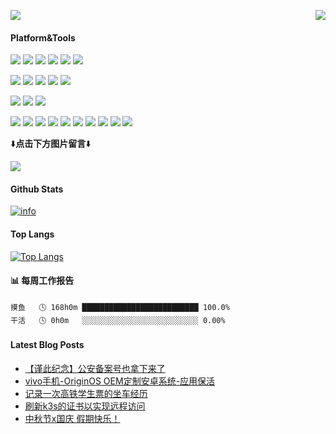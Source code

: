 <p>
  <a href="https://count.getloli.com/get/"><img src="https://count.getloli.com/get/@MoeRinSora"></a>
  <!--
  这个天气的图标真的是个遗憾的故事
  我翻遍了谷歌也没找到完整的一套图标，这个服务也随着replit关闭免费服务而倒下了
  从互联网档案馆翻遍了，也只取回了三张缓存下来的图标，尽力了= =
  当前三张图标随机返回，夜晚仅会在晚上触发，中国标准时为准
  by 晓空 2024.3.30 7:35PM
  <img src="https://api.moeworld.top/weather-icon/?@wenzhou?v=1" align="right">
  此接口正式下线，但目前还作为萌界接口的一部分保留着，如果你需要的话可以继续使用
  更换为 萌界城市天气API（基于和风天气接口和图标库）
  by 晓空 2024.12.10 5:45PM
 -->
  
  <!--可选版本1：和风天气图标（最稳定）
  <img src="https://api-weather-icon.moeworld.top/weather-icon-proxy?city=%e5%8f%b0%e5%b7%9e" align="right" 
    style="width: 100px;
    height: 100px;
    padding: 24px;
    padding-right: 1vw;">
-->

<!--
  下面是可选版本2：自行复刻的weather-icon.journeyad.repl.co的接口（当然和原来的那个已经没有什么关系了）
  这里感谢狗子提供的老图标css，否则估计我也没有机会能够复刻成功了吧？
  目前为初步测试，炸了也正常233
  by 晓空 2025.8.7
 -->
  <img src="https://api-weather-icon.moeworld.top/weather-icon-moedog-and-xiaokong-proxy?city=%e5%8f%b0%e5%b7%9e" align="right">
 
</p>

#### Platform&Tools
[![](https://img.shields.io/badge/Windows-11-2376bc?style=flat-square&logo=windows&logoColor=ffffff)](https://www.microsoft.com/windows/get-windows-11)
[![](https://img.shields.io/badge/Windows-10-2376bc?style=flat-square&logo=windows&logoColor=ffffff)](https://www.microsoft.com/windows/get-windows-10)
[![](https://img.shields.io/badge/Windows-7-2376bc?style=flat-square&logo=windows&logoColor=ffffff)](https://www.microsoft.com/windows/get-windows-7)
[![](https://img.shields.io/badge/Windows%20Server-2012-262577?style=flat-square&logo=windows&logoColor=ffffff)](https://www.microsoft.com/windows-server)
[![](https://img.shields.io/badge/Windows%20Server-2019-262577?style=flat-square&logo=windows&logoColor=ffffff)](https://www.microsoft.com/windows-server)
[![](https://img.shields.io/badge/Windows%20Server-2022-262577?style=flat-square&logo=windows&logoColor=ffffff)](https://www.microsoft.com/windows-server)
<!--[![](https://img.shields.io/badge/Mi-8%20UD-f45a00?style=flat-square&logo=xiaomi&logoColor=ffffff)](https://www.mi.com/)-->

[![](https://img.shields.io/badge/Debian-11-c70036?style=flat-square&logo=windows&logoColor=ffffff)](https://www.debian.org/releases/bullseye/)
[![](https://img.shields.io/badge/Debian-12-c70036?style=flat-square&logo=windows&logoColor=ffffff)](https://www.debian.org/releases/bookworm/)
[![](https://img.shields.io/badge/Debian-13-c70036?style=flat-square&logo=windows&logoColor=ffffff)](https://www.debian.org/releases/forky/)
[![](https://img.shields.io/badge/IDE-Visual%20Studio%20Code-blue?style=flat-square&logo=codeceptjs&logoColor=ffffff)](https://code.visualstudio.com/)
[![](https://img.shields.io/badge/IDE-IDEA-blue?style=flat-square&logo=intellijidea&logoColor=ffffff)](https://www.jetbrains.com/zh-cn/idea/)

[![](https://img.shields.io/badge/-HTML5-E34F26?style=flat-square&logo=html5&logoColor=white)](https://html.spec.whatwg.org/)
[![](https://img.shields.io/badge/-CSS3-1572B6?style=flat-square&logo=css3&logoColor=white)](https://www.w3.org/Style/CSS/)
[![](https://img.shields.io/badge/-JavaScript-f7e018?style=flat-square&logo=javascript&logoColor=white)](https://www.ecma-international.org/)

[![](https://img.shields.io/badge/-Git-f05032?style=flat-square&logo=git&logoColor=white)](https://git-scm.com/)
[![](https://img.shields.io/badge/-PHP-777bb4?style=flat-square&logo=php&logoColor=ffffff)](https://www.php.net/)
[![](https://img.shields.io/badge/-Node.js-43853d?style=flat-square&logo=node.js&logoColor=ffffff)](https://nodejs.org/)
[![](https://img.shields.io/badge/-NPM-cb3837?style=flat-square&logo=npm&logoColor=white)](https://npmjs.com/)
[![](https://img.shields.io/badge/-MySQL-4479a1?style=flat-square&logo=mysql&logoColor=white)](https://www.mysql.com/)
[![](https://img.shields.io/badge/-Nginx-00a8e8?style=flat-square&logo=nginx&logoColor=ffffff)](https://nginx.org/cn/)
[![](https://img.shields.io/badge/-Apache-D22128?style=flat-square&logo=apache&logoColor=ffffff)](https://httpd.apache.org/)
[![](https://img.shields.io/badge/-Python-3776AB?style=flat-square&logo=python&logoColor=ffffff)](https://www.python.org/)
[![](https://img.shields.io/badge/-Kotlin-7F52FF?style=flat-square&logo=kotlin&logoColor=ffffff)](https://kotlinlang.org/)
[![](https://img.shields.io/badge/-Gradle-02303A?style=flat-square&logo=gradle&logoColor=ffffff)](https://gradle.org/)

⬇️**点击下方图片留言**⬇️

[![](https://chat-room.moeworld.top/room/@KJZH001/svg?width=600&height=150&limit=20&theme=light&title=KJZH001@github:%20~&fontSize=13)](https://chat-room.moeworld.top/room/@KJZH001?title=晓空的Github留言板)

#### Github Stats
[![info](https://github-readme-stats-gray-alpha-29.vercel.app/api?username=KJZH001&count_private=true&show_icons=true&line_height=20)](https://github.com/anuraghazra/github-readme-stats)

#### Top Langs
[![Top Langs](https://github-readme-stats.vercel.app/api/top-langs/?username=KJZH001&layout=compact&langs_count=6&card_width=445)](https://github.com/anuraghazra/github-readme-stats)

#### 📊 每周工作报告
```text
摸鱼   🕓 168h0m ██████████████████████████ 100.0%
干活   🕓 0h0m   ░░░░░░░░░░░░░░░░░░░░░░░░░░ 0.00%
```
#### Latest Blog Posts

<!-- BLOG-POST-LIST:START -->
- [【谨此纪念】公安备案号也拿下来了](https://blog.moeworld.tech/2025/10/18/%e3%80%90%e8%b0%a8%e6%ad%a4%e7%ba%aa%e5%bf%b5%e3%80%91%e5%85%ac%e5%ae%89%e5%a4%87%e6%a1%88%e5%8f%b7%e4%b9%9f%e6%8b%bf%e4%b8%8b%e6%9d%a5%e4%ba%86/)
- [vivo手机-OriginOS OEM定制安卓系统-应用保活](https://blog.moeworld.tech/2025/10/15/vivo%e6%89%8b%e6%9c%ba-originos-oem%e5%ae%9a%e5%88%b6%e5%ae%89%e5%8d%93%e7%b3%bb%e7%bb%9f-%e5%ba%94%e7%94%a8%e4%bf%9d%e6%b4%bb/)
- [记录一次高铁学生票的坐车经历](https://blog.moeworld.tech/2025/10/14/%e8%ae%b0%e5%bd%95%e4%b8%80%e6%ac%a1%e9%ab%98%e9%93%81%e5%ad%a6%e7%94%9f%e7%a5%a8%e7%9a%84%e5%9d%90%e8%bd%a6%e7%bb%8f%e5%8e%86/)
- [刷新k3s的证书以实现远程访问](https://blog.moeworld.tech/2025/10/14/%e5%88%b7%e6%96%b0k3s%e7%9a%84%e8%af%81%e4%b9%a6%e4%bb%a5%e5%ae%9e%e7%8e%b0%e8%bf%9c%e7%a8%8b%e8%ae%bf%e9%97%ae/)
- [中秋节x国庆 假期快乐！](https://blog.moeworld.tech/2025/10/06/%e4%b8%ad%e7%a7%8b%e8%8a%82x%e5%9b%bd%e5%ba%86-%e5%81%87%e6%9c%9f%e5%bf%ab%e4%b9%90%ef%bc%81/)
<!-- BLOG-POST-LIST:END -->



<!--
**MoeRinSora/MoeRinSora** is a ✨ _special_ ✨ repository because its `README.md` (this file) appears on your GitHub profile.

Here are some ideas to get you started:

- 🔭 I’m currently working on ...
- 🌱 I’m currently learning ...
- 👯 I’m looking to collaborate on ...
- 🤔 I’m looking for help with ...
- 💬 Ask me about ...
- 📫 How to reach me: ...
- 😄 Pronouns: ...
- ⚡ Fun fact: ...
-->

